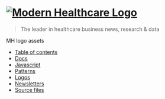 # [![Modern Healthcare Logo](http://www.modernhealthcare.com/images/mh-logo.gif 'Modern Healthcare Logo')](http://modernhealthcare.github.io)

> The leader in healthcare business news, research & data

MH logo assets

- [Table of contents](http://modernhealthcare.github.io)
- [Docs](http://modernhealthcare.github.io/mh-docs/dist)
- [Javascript](http://modernhealthcare.github.io/mh-javascript/dist)
- [Patterns](http://modernhealthcare.github.io/mh-patterns/dist)
- [Logos](https://github.com/modernhealthcare/mh-logo/tree/master)
- [Newsletters](https://github.com/modernhealthcare/mh-newsletter)
- [Source files](https://github.com/modernhealthcare/mh-source/tree/master)
